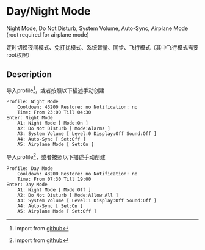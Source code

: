[^night]: import from [github](https://github.com/feeshy/tasker-shares/raw/master/night-mode/night-mode.prf.xml)
[^day]: import from [github](https://github.com/feeshy/tasker-shares/raw/master/night-mode/day-mode.prf.xml)

# Day/Night Mode

Night Mode, Do Not Disturb, System Volume, Auto-Sync, Airplane Mode (root required for airplane mode)

定时切换夜间模式、免打扰模式、系统音量、同步、飞行模式（其中飞行模式需要root权限）

## Description

导入profile[^night]，或者按照以下描述手动创建

```
Profile: Night Mode
	Cooldown: 43200 Restore: no Notification: no
	Time: From 23:00 Till 04:30
Enter: Night Mode
	A1: Night Mode [ Mode:On ] 
	A2: Do Not Disturb [ Mode:Alarms ] 
	A3: System Volume [ Level:0 Display:Off Sound:Off ] 
	A4: Auto-Sync [ Set:Off ] 
	A5: Airplane Mode [ Set:On ] 
```

导入profile[^day]，或者按照以下描述手动创建

```
Profile: Day Mode
	Cooldown: 43200 Restore: no Notification: no
	Time: From 07:30 Till 19:00
Enter: Day Mode
	A1: Night Mode [ Mode:Off ] 
	A2: Do Not Disturb [ Mode:Allow All ] 
	A3: System Volume [ Level:1 Display:Off Sound:Off ] 
	A4: Auto-Sync [ Set:On ] 
	A5: Airplane Mode [ Set:Off ]
```
